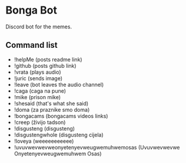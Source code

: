 # Bonga Bot
Discord bot for the memes.

Command list
---
- !helpMe (posts readme link)
- !github (posts github link)
- !vrata (plays audio)
- !juric (sends image)
- !leave (bot leaves the audio channel)
- !caga (caga na pune)
- !mike (prison mike)
- !shesaid (that's what she said)
- !doma (za praznike smo doma)
- !bongacams (bongacams videos links)
- !creep (živijo tadson)
- !disgusteng (disgusteng)
- !disgustengwhole (disgusteng cijela)
- !loveya (weeeeeeeeeee)
- !uvuvwevwevweonyetenyevweugwemuhwemosas (Uvuvwevwevwe Onyetenyevweugwemuhwem Osas)
